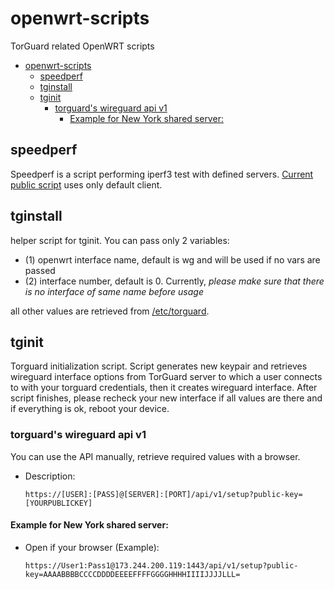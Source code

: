 # openwrt-scripts

TorGuard related OpenWRT scripts
- [openwrt-scripts](#openwrt-scripts)
  - [speedperf](#speedperf)
  - [tginstall](#tginstall)
  - [tginit](#tginit)
    - [torguard's wireguard api v1](#torguards-wireguard-api-v1)
      - [Example for New York shared server:](#example-for-new-york-shared-server)

## speedperf

Speedperf is a script performing iperf3 test with defined servers.  [Current public script](usr/bin/speedperf) uses only default client.

## tginstall

helper script for tginit. You can pass only 2 variables:

- (1) openwrt interface name, default is wg and will be used if no vars are passed
- (2) interface number, default is 0. Currently, _please make sure that there is no interface of same name before usage_

all other values are retrieved from [/etc/torguard](etc/config/torguard).

## tginit

Torguard initialization script. Script generates new keypair and retrieves wireguard interface options from TorGuard server to which a user connects to with your torguard credentials, then it creates wireguard interface. After script finishes, please recheck your new interface if all values are there and if everything is ok, reboot your device. 

### torguard's wireguard api v1

You can use the API manually, retrieve required values with a browser.

  - Description:

    `https://[USER]:[PASS]@[SERVER]:[PORT]/api/v1/setup?public-key=[YOURPUBLICKEY]`

#### Example for New York shared server:

  - Open if your browser (Example):

    `https://User1:Pass1@173.244.200.119:1443/api/v1/setup?public-key=AAAABBBBCCCCDDDDEEEEFFFFGGGGHHHHIIIIJJJJLLL=`
